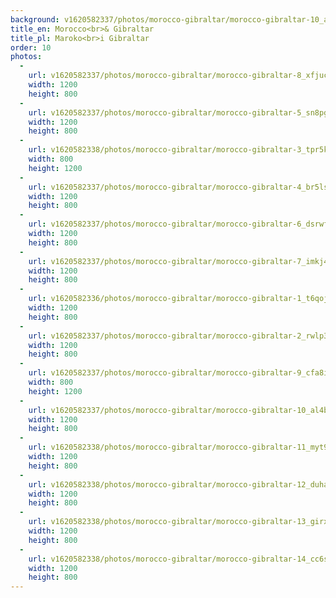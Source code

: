 ```yaml
---
background: v1620582337/photos/morocco-gibraltar/morocco-gibraltar-10_al4b8w.jpg
title_en: Morocco<br>& Gibraltar
title_pl: Maroko<br>i Gibraltar
order: 10
photos:
  -
    url: v1620582337/photos/morocco-gibraltar/morocco-gibraltar-8_xfjucp.jpg
    width: 1200
    height: 800
  -
    url: v1620582337/photos/morocco-gibraltar/morocco-gibraltar-5_sn8pge.jpg
    width: 1200
    height: 800
  -
    url: v1620582338/photos/morocco-gibraltar/morocco-gibraltar-3_tpr5kl.jpg
    width: 800
    height: 1200
  -
    url: v1620582337/photos/morocco-gibraltar/morocco-gibraltar-4_br5lsn.jpg
    width: 1200
    height: 800
  -
    url: v1620582337/photos/morocco-gibraltar/morocco-gibraltar-6_dsrwfc.jpg
    width: 1200
    height: 800
  -
    url: v1620582337/photos/morocco-gibraltar/morocco-gibraltar-7_imkj43.jpg
    width: 1200
    height: 800
  -
    url: v1620582336/photos/morocco-gibraltar/morocco-gibraltar-1_t6qojs.jpg
    width: 1200
    height: 800
  -
    url: v1620582337/photos/morocco-gibraltar/morocco-gibraltar-2_rwlp3j.jpg
    width: 1200
    height: 800
  -
    url: v1620582337/photos/morocco-gibraltar/morocco-gibraltar-9_cfa8ig.jpg
    width: 800
    height: 1200
  -
    url: v1620582337/photos/morocco-gibraltar/morocco-gibraltar-10_al4b8w.jpg
    width: 1200
    height: 800
  -
    url: v1620582338/photos/morocco-gibraltar/morocco-gibraltar-11_myt9yq.jpg
    width: 1200
    height: 800
  -
    url: v1620582338/photos/morocco-gibraltar/morocco-gibraltar-12_duhavq.jpg
    width: 1200
    height: 800
  -
    url: v1620582338/photos/morocco-gibraltar/morocco-gibraltar-13_girxfd.jpg
    width: 1200
    height: 800
  -
    url: v1620582338/photos/morocco-gibraltar/morocco-gibraltar-14_cc6svz.jpg
    width: 1200
    height: 800
---
```

